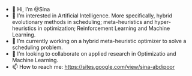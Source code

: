 - 👋 Hi, I’m @Sina
- 👀 I’m interested in Artificial Intelligence. More specifically, hybrid evolutionary methods in scheduling; meta-heuristics and hyper-heuristics in optimization; Reinforcement Learning and Machine Learning.
- 🌱 I’m currently working on a hybrid meta-heuristic optimizer to solve a scheduling problem.
- 💞️ I’m looking to collaborate on applied research in Optimizatio and Machine Learning.
- 📫 How to reach me: https://sites.google.com/view/sina-abdipoor
